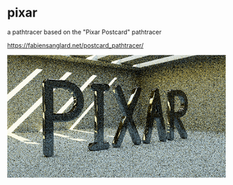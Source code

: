 # pixar
a pathtracer based on the "Pixar Postcard" pathtracer

https://fabiensanglard.net/postcard_pathtracer/

![output](https://github.com/ThanksSkeleton/pixar/blob/master/simplest_huge.png)
